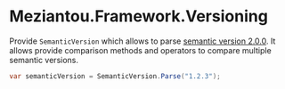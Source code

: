 # Meziantou.Framework.Versioning

Provide `SemanticVersion` which allows to parse [semantic version 2.0.0](https://semver.org/). It allows provide comparison methods and operators to compare multiple semantic versions.

````c#
var semanticVersion = SemanticVersion.Parse("1.2.3");
````
